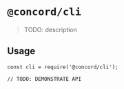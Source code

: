 # `@concord/cli`

> TODO: description

## Usage

```
const cli = require('@concord/cli');

// TODO: DEMONSTRATE API
```
